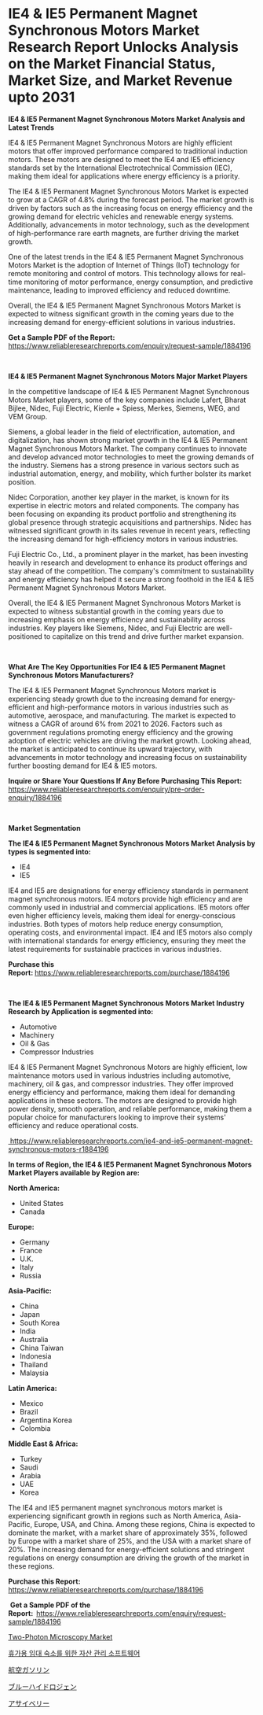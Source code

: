 <p><h1>IE4 & IE5 Permanent Magnet Synchronous Motors Market Research Report Unlocks Analysis on the Market Financial Status, Market Size, and Market Revenue upto 2031</h1></p><p><strong>IE4 & IE5 Permanent Magnet Synchronous Motors Market Analysis and Latest Trends</strong></p>
<p><p>IE4 & IE5 Permanent Magnet Synchronous Motors are highly efficient motors that offer improved performance compared to traditional induction motors. These motors are designed to meet the IE4 and IE5 efficiency standards set by the International Electrotechnical Commission (IEC), making them ideal for applications where energy efficiency is a priority.</p><p>The IE4 & IE5 Permanent Magnet Synchronous Motors Market is expected to grow at a CAGR of 4.8% during the forecast period. The market growth is driven by factors such as the increasing focus on energy efficiency and the growing demand for electric vehicles and renewable energy systems. Additionally, advancements in motor technology, such as the development of high-performance rare earth magnets, are further driving the market growth.</p><p>One of the latest trends in the IE4 & IE5 Permanent Magnet Synchronous Motors Market is the adoption of Internet of Things (IoT) technology for remote monitoring and control of motors. This technology allows for real-time monitoring of motor performance, energy consumption, and predictive maintenance, leading to improved efficiency and reduced downtime.</p><p>Overall, the IE4 & IE5 Permanent Magnet Synchronous Motors Market is expected to witness significant growth in the coming years due to the increasing demand for energy-efficient solutions in various industries.</p></p>
<p><strong>Get a Sample PDF of the Report:&nbsp;</strong> <a href="https://www.reliableresearchreports.com/enquiry/request-sample/1884196">https://www.reliableresearchreports.com/enquiry/request-sample/1884196</a></p>
<p>&nbsp;</p>
<p><strong>IE4 & IE5 Permanent Magnet Synchronous Motors Major Market Players</strong></p>
<p><p>In the competitive landscape of IE4 & IE5 Permanent Magnet Synchronous Motors Market players, some of the key companies include Lafert, Bharat Bijlee, Nidec, Fuji Electric, Kienle + Spiess, Merkes, Siemens, WEG, and VEM Group. </p><p>Siemens, a global leader in the field of electrification, automation, and digitalization, has shown strong market growth in the IE4 & IE5 Permanent Magnet Synchronous Motors Market. The company continues to innovate and develop advanced motor technologies to meet the growing demands of the industry. Siemens has a strong presence in various sectors such as industrial automation, energy, and mobility, which further bolster its market position.</p><p>Nidec Corporation, another key player in the market, is known for its expertise in electric motors and related components. The company has been focusing on expanding its product portfolio and strengthening its global presence through strategic acquisitions and partnerships. Nidec has witnessed significant growth in its sales revenue in recent years, reflecting the increasing demand for high-efficiency motors in various industries.</p><p>Fuji Electric Co., Ltd., a prominent player in the market, has been investing heavily in research and development to enhance its product offerings and stay ahead of the competition. The company's commitment to sustainability and energy efficiency has helped it secure a strong foothold in the IE4 & IE5 Permanent Magnet Synchronous Motors Market.</p><p>Overall, the IE4 & IE5 Permanent Magnet Synchronous Motors Market is expected to witness substantial growth in the coming years due to increasing emphasis on energy efficiency and sustainability across industries. Key players like Siemens, Nidec, and Fuji Electric are well-positioned to capitalize on this trend and drive further market expansion.</p></p>
<p>&nbsp;</p>
<p><strong>What Are The Key Opportunities For IE4 & IE5 Permanent Magnet Synchronous Motors Manufacturers?</strong></p>
<p><p>The IE4 & IE5 Permanent Magnet Synchronous Motors market is experiencing steady growth due to the increasing demand for energy-efficient and high-performance motors in various industries such as automotive, aerospace, and manufacturing. The market is expected to witness a CAGR of around 6% from 2021 to 2026. Factors such as government regulations promoting energy efficiency and the growing adoption of electric vehicles are driving the market growth. Looking ahead, the market is anticipated to continue its upward trajectory, with advancements in motor technology and increasing focus on sustainability further boosting demand for IE4 & IE5 motors.</p></p>
<p><strong>Inquire or Share Your Questions If Any Before Purchasing This Report:</strong> <a href="https://www.reliableresearchreports.com/enquiry/pre-order-enquiry/1884196">https://www.reliableresearchreports.com/enquiry/pre-order-enquiry/1884196</a></p>
<p>&nbsp;</p>
<p><strong>Market Segmentation</strong></p>
<p><strong>The IE4 & IE5 Permanent Magnet Synchronous Motors Market Analysis by types is segmented into:</strong></p>
<p><ul><li>IE4</li><li>IE5</li></ul></p>
<p><p>IE4 and IE5 are designations for energy efficiency standards in permanent magnet synchronous motors. IE4 motors provide high efficiency and are commonly used in industrial and commercial applications. IE5 motors offer even higher efficiency levels, making them ideal for energy-conscious industries. Both types of motors help reduce energy consumption, operating costs, and environmental impact. IE4 and IE5 motors also comply with international standards for energy efficiency, ensuring they meet the latest requirements for sustainable practices in various industries.</p></p>
<p><strong>Purchase this Report:&nbsp;</strong><a href="https://www.reliableresearchreports.com/purchase/1884196">https://www.reliableresearchreports.com/purchase/1884196</a></p>
<p>&nbsp;</p>
<p><strong>The IE4 & IE5 Permanent Magnet Synchronous Motors Market Industry Research by Application is segmented into:</strong></p>
<p><ul><li>Automotive</li><li>Machinery</li><li>Oil & Gas</li><li>Compressor Industries</li></ul></p>
<p><p>IE4 & IE5 Permanent Magnet Synchronous Motors are highly efficient, low maintenance motors used in various industries including automotive, machinery, oil & gas, and compressor industries. They offer improved energy efficiency and performance, making them ideal for demanding applications in these sectors. The motors are designed to provide high power density, smooth operation, and reliable performance, making them a popular choice for manufacturers looking to improve their systems' efficiency and reduce operational costs.</p></p>
<p><a href="https://www.reliableresearchreports.com/ie4-and-ie5-permanent-magnet-synchronous-motors-r1884196">&nbsp;https://www.reliableresearchreports.com/ie4-and-ie5-permanent-magnet-synchronous-motors-r1884196</a></p>
<p><strong>In terms of Region, the IE4 & IE5 Permanent Magnet Synchronous Motors Market Players available by Region are:</strong></p>
<p>
    <p> <strong> North America: </strong>
        <ul>
            <li>United States</li>
            <li>Canada</li>
        </ul>
        </p> 
    <p> <strong> Europe: </strong>
        <ul>
            <li>Germany</li>
            <li>France</li>
            <li>U.K.</li>
            <li>Italy</li>
            <li>Russia</li>
        </ul>
        </p> 
    <p> <strong> Asia-Pacific: </strong>
        <ul>
            <li>China</li>
            <li>Japan</li>
            <li>South Korea</li>
            <li>India</li>
            <li>Australia</li>
            <li>China Taiwan</li>
            <li>Indonesia</li>
            <li>Thailand</li>
            <li>Malaysia</li>
        </ul>
        </p> 
    <p> <strong> Latin America: </strong>
        <ul>
            <li>Mexico</li>
            <li>Brazil</li>
            <li>Argentina Korea</li>
            <li>Colombia</li>
        </ul>
        </p> 
    <p> <strong> Middle East & Africa: </strong>
        <ul>
            <li>Turkey</li>
            <li>Saudi</li>
            <li>Arabia</li>
            <li>UAE</li>
            <li>Korea</li>
        </ul>
    </p>
    </p>
<p><p>The IE4 and IE5 permanent magnet synchronous motors market is experiencing significant growth in regions such as North America, Asia-Pacific, Europe, USA, and China. Among these regions, China is expected to dominate the market, with a market share of approximately 35%, followed by Europe with a market share of 25%, and the USA with a market share of 20%. The increasing demand for energy-efficient solutions and stringent regulations on energy consumption are driving the growth of the market in these regions.</p></p>
<p><strong>Purchase this Report: </strong><a href="https://www.reliableresearchreports.com/purchase/1884196">https://www.reliableresearchreports.com/purchase/1884196</a></p>
<p>&nbsp;<strong>Get a Sample PDF of the Report:&nbsp;&nbsp;</strong><a href="https://www.reliableresearchreports.com/enquiry/request-sample/1884196">https://www.reliableresearchreports.com/enquiry/request-sample/1884196</a></p>
<p><strong></strong></p>
<p><p><a href="https://github.com/josesg55/Market-Research-Report-List-2/blob/main/two-photon-microscopy-market.md">Two-Photon Microscopy Market</a></p><p><a href="https://medium.com/@witoldadamczyk1904/%ED%9C%B4%EA%B0%80-%EC%9E%84%EB%8C%80%EC%9A%A9-%EB%B6%80%EB%8F%99%EC%82%B0-%EA%B4%80%EB%A6%AC-%EC%86%8C%ED%94%84%ED%8A%B8%EC%9B%A8%EC%96%B4-%EC%8B%9C%EC%9E%A5-%EB%B6%84%EC%84%9D-%EA%B7%B8-cagr-%EC%8B%9C%EC%9E%A5-%EC%84%B8%EB%B6%84%ED%99%94-%EB%B0%8F-%EA%B8%80%EB%A1%9C%EB%B2%8C-%EC%82%B0%EC%97%85-%EA%B0%9C%EC%9A%94-296eb704c08f">휴가용 임대 숙소를 위한 자산 관리 소프트웨어</a></p><p><a href="https://github.com/ddwcuskozol07187/Market-Research-Report-List-1/blob/main/633652044461.md">航空ガソリン</a></p><p><a href="https://github.com/marbadji/Market-Research-Report-List-1/blob/main/597948244462.md">ブルーハイドロジェン</a></p><p><a href="https://medium.com/@camilcosta76856/%E3%82%A2%E3%82%B5%E3%82%A4%E3%83%BC%E3%83%99%E3%83%AA%E3%83%BC%E3%81%AE%E5%B8%82%E5%A0%B4%E3%83%AC%E3%83%9D%E3%83%BC%E3%83%88%E3%81%AF-%E3%81%93%E3%81%AE%E5%B8%82%E5%A0%B4%E3%81%AE%E6%9C%80%E6%96%B0%E3%81%AE%E3%83%88%E3%83%AC%E3%83%B3%E3%83%89%E3%82%84%E6%88%90%E9%95%B7%E6%A9%9F%E4%BC%9A%E3%82%92%E6%98%8E%E3%82%89%E3%81%8B%E3%81%AB%E3%81%97%E3%81%A6%E3%81%84%E3%81%BE%E3%81%99-03573a760751">アサイベリー</a></p></p>